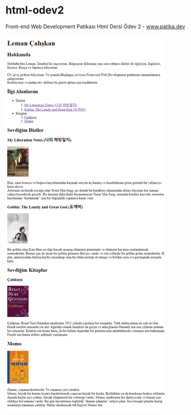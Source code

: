 # html-odev2
Front-end Web Development Patikası Html Dersi Ödev 2 - www.patika.dev

![IMAGE](./images/html-odev2.png)
